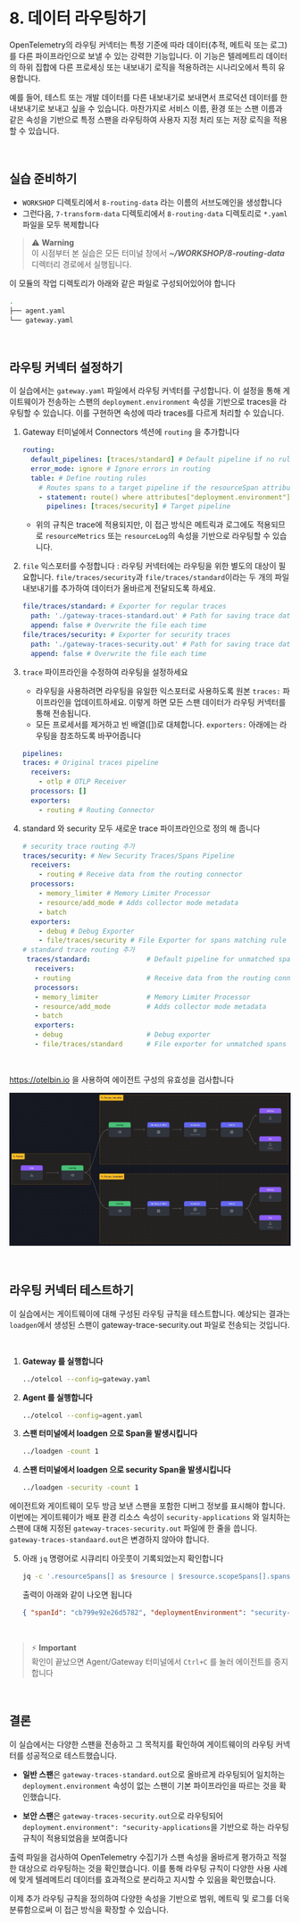 # 8. 데이터 라우팅하기

OpenTelemetry의 라우팅 커넥터는 특정 기준에 따라 데이터(추적, 메트릭 또는 로그)를 다른 파이프라인으로 보낼 수 있는 강력한 기능입니다. 이 기능은 텔레메트리 데이터의 하위 집합에 다른 프로세싱 또는 내보내기 로직을 적용하려는 시나리오에서 특히 유용합니다.

예를 들어, 테스트 또는 개발 데이터를 다른 내보내기로 보내면서 프로덕션 데이터를 한 내보내기로 보내고 싶을 수 있습니다. 마찬가지로 서비스 이름, 환경 또는 스팬 이름과 같은 속성을 기반으로 특정 스팬을 라우팅하여 사용자 지정 처리 또는 저장 로직을 적용할 수 있습니다.

<br>

## 실습 준비하기

- `WORKSHOP` 디렉토리에서 `8-routing-data` 라는 이름의 서브도메인을 생성합니다
- 그런다음, `7-transform-data` 디렉토리에서 `8-routing-data` 디렉토리로 `*.yaml` 파일을 모두 복제합니다

> ⚠️ **Warning** <br>
> 이 시점부터 본 실습은 모든 터미널 창에서 **_~/WORKSHOP/8-routing-data_** 디렉터리 경로에서 실행됩니다.

이 모듈의 작업 디렉토리가 아래와 같은 파일로 구성되어있어야 합니다

```bash
.
├── agent.yaml
└── gateway.yaml
```

<br>

## 라우팅 커넥터 설정하기

이 실습에서는 `gateway.yaml` 파일에서 라우팅 커넥터를 구성합니다. 이 설정을 통해 게이트웨이가 전송하는 스팬의 `deployment.environment` 속성을 기반으로 traces을 라우팅할 수 있습니다. 이를 구현하면 속성에 따라 traces를 다르게 처리할 수 있습니다.

1. Gateway 터미널에서 Connectors 섹션에 `routing` 을 추가합니다

   ```yaml
   routing:
     default_pipelines: [traces/standard] # Default pipeline if no rule matches
     error_mode: ignore # Ignore errors in routing
     table: # Define routing rules
       # Routes spans to a target pipeline if the resourceSpan attribute matches the rule
       - statement: route() where attributes["deployment.environment"] == "security-applications"
         pipelines: [traces/security] # Target pipeline
   ```

   - 위의 규칙은 trace에 적용되지만, 이 접근 방식은 메트릭과 로그에도 적용되므로 `resourceMetrics` 또는 `resourceLog`의 속성을 기반으로 라우팅할 수 있습니다.

2. `file` 익스포터를 수정합니다 : 라우팅 커넥터에는 라우팅을 위한 별도의 대상이 필요합니다. `file/traces/security`과 `file/traces/standard`이라는 두 개의 파일 내보내기를 추가하여 데이터가 올바르게 전달되도록 하세요.

   ```yaml
   file/traces/standard: # Exporter for regular traces
     path: './gateway-traces-standard.out' # Path for saving trace data
     append: false # Overwrite the file each time
   file/traces/security: # Exporter for security traces
     path: './gateway-traces-security.out' # Path for saving trace data
     append: false # Overwrite the file each time
   ```

3. `trace` 파이프라인을 수정하여 라우팅을 설정하세요

   - 라우팅을 사용하려면 라우팅을 유일한 익스포터로 사용하도록 원본 `traces:` 파이프라인을 업데이트하세요. 이렇게 하면 모든 스팬 데이터가 라우팅 커넥터를 통해 전송됩니다.
   - 모든 프로세서를 제거하고 빈 배열([])로 대체합니다. `exporters:` 아래에는 라우팅을 참조하도록 바꾸어줍니다

   ```yaml
   pipelines:
   traces: # Original traces pipeline
     receivers:
       - otlp # OTLP Receiver
     processors: []
     exporters:
       - routing # Routing Connector
   ```

4. standard 와 security 모두 새로운 trace 파이프라인으로 정의 해 줍니다
   ```yaml
   # security trace routing 추가
   traces/security: # New Security Traces/Spans Pipeline
     receivers:
       - routing # Receive data from the routing connector
     processors:
       - memory_limiter # Memory Limiter Processor
       - resource/add_mode # Adds collector mode metadata
       - batch
     exporters:
       - debug # Debug Exporter
       - file/traces/security # File Exporter for spans matching rule
   # standard trace routing 추가
    traces/standard:              # Default pipeline for unmatched spans
      receivers:
      - routing                   # Receive data from the routing connector
      processors:
      - memory_limiter            # Memory Limiter Processor
      - resource/add_mode         # Adds collector mode metadata
      - batch
      exporters:
      - debug                     # Debug exporter
      - file/traces/standard      # File exporter for unmatched spans
   ```

<br>

https://otelbin.io 을 사용하여 에이전트 구성의 유효성을 검사합니다

![](../../images/3-advancedConfig/3-8-routing.jpg)

<br>

## 라우팅 커넥터 테스트하기

이 실습에서는 게이트웨이에 대해 구성된 라우팅 규칙을 테스트합니다. 예상되는 결과는 `loadgen`에서 생성된 스팬이 gateway-trace-security.out 파일로 전송되는 것입니다.

<br>

1. **Gateway 를 실행합니다**

   ```bash
   ../otelcol --config=gateway.yaml
   ```

2. **Agent 를 실행합니다**

   ```bash
   ../otelcol --config=agent.yaml
   ```

3. **스팬 터미널에서 loadgen 으로 Span을 발생시킵니다**

   ```bash
   ../loadgen -count 1
   ```

4. **스팬 터미널에서 loadgen 으로 security Span을 발생시킵니다**

   ```bash
   ../loadgen -security -count 1
   ```

에이전트와 게이트웨이 모두 방금 보낸 스팬을 포함한 디버그 정보를 표시해야 합니다. 이번에는 게이트웨이가 배포 환경 리소스 속성이 `security-applications` 와 일치하는 스팬에 대해 지정된 `gateway-traces-security.out` 파일에 한 줄을 씁니다. `gateway-traces-standaard.out`은 변경하지 않아야 합니다.

5. 아래 `jq` 명령어로 시큐리티 아웃풋이 기록되었는지 확인합니다

   ```bash
   jq -c '.resourceSpans[] as $resource | $resource.scopeSpans[].spans[] | {spanId: .spanId, deploymentEnvironment: ($resource.resource.attributes[] | select(.key == "deployment.environment") | .value.stringValue)}' gateway-traces-security.out
   ```

   출력이 아래와 같이 나오면 됩니다

   ```json
   { "spanId": "cb799e92e26d5782", "deploymentEnvironment": "security-applications" }
   ```

   <br>

> ⚡ **Important** <br>
> 확인이 끝났으면 Agent/Gateway 터미널에서 `Ctrl+C` 를 눌러 에이전트를 중지합니다

<br>

## 결론

이 실습에서는 다양한 스팬을 전송하고 그 목적지를 확인하여 게이트웨이의 라우팅 커넥터를 성공적으로 테스트했습니다.

- **일반 스팬**은 `gateway-traces-standard.out`으로 올바르게 라우팅되어 일치하는 `deployment.environment` 속성이 없는 스팬이 기본 파이프라인을 따르는 것을 확인했습니다.

- **보안 스팬**은 `gateway-traces-security.out`으로 라우팅되어 `deployment.environment": "security-applications`을 기반으로 하는 라우팅 규칙이 적용되었음을 보여줍니다

출력 파일을 검사하여 OpenTelemetry 수집기가 스팬 속성을 올바르게 평가하고 적절한 대상으로 라우팅하는 것을 확인했습니다. 이를 통해 라우팅 규칙이 다양한 사용 사례에 맞게 텔레메트리 데이터를 효과적으로 분리하고 지시할 수 있음을 확인했습니다.

이제 추가 라우팅 규칙을 정의하여 다양한 속성을 기반으로 범위, 메트릭 및 로그를 더욱 분류함으로써 이 접근 방식을 확장할 수 있습니다.
